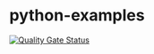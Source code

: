 # python-examples
[![Quality Gate Status](https://sonarcloud.io/api/project_badges/measure?project=wdstar_python-examples&metric=alert_status)](https://sonarcloud.io/dashboard?id=wdstar_python-examples)
